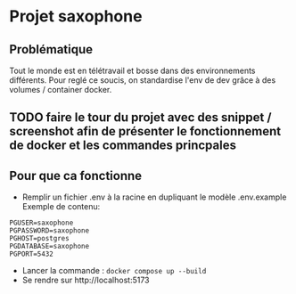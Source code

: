 # Projet saxophone
## Problématique
Tout le monde est en télétravail et bosse dans des environnements différents.
Pour reglé ce soucis, on standardise l'env de dev grâce à des volumes / container docker.

## TODO faire le tour du projet avec des snippet / screenshot afin de présenter le fonctionnement de docker et les commandes princpales

## Pour que ca fonctionne

- Remplir un fichier .env à la racine en dupliquant le modèle .env.example
Exemple de contenu:
```
PGUSER=saxophone
PGPASSWORD=saxophone
PGHOST=postgres
PGDATABASE=saxophone
PGPORT=5432
````

- Lancer la commande : `docker compose up --build`
- Se rendre sur http://localhost:5173